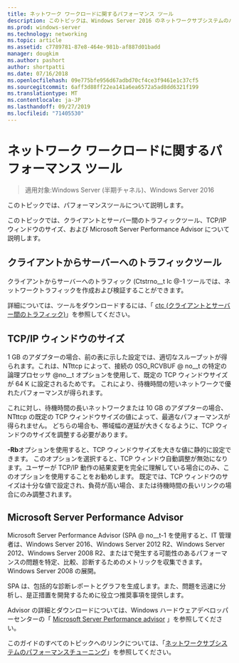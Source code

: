 ```yaml
---
title: ネットワーク ワークロードに関するパフォーマンス ツール
description: このトピックは、Windows Server 2016 のネットワークサブシステムのパフォーマンスチューニングガイドに含まれています。
ms.prod: windows-server
ms.technology: networking
ms.topic: article
ms.assetid: c7789781-87e8-464e-981b-af887d01badd
manager: dougkim
ms.author: pashort
author: shortpatti
ms.date: 07/16/2018
ms.openlocfilehash: 09e775bfe956d67adbd70cf4ce3f9461e1c37cf5
ms.sourcegitcommit: 6aff3d88ff22ea141a6ea6572a5ad8dd6321f199
ms.translationtype: MT
ms.contentlocale: ja-JP
ms.lasthandoff: 09/27/2019
ms.locfileid: "71405530"
---
```

# <a name="performance-tools-for-network-workloads"></a>ネットワーク ワークロードに関するパフォーマンス ツール

>適用対象:Windows Server (半期チャネル)、Windows Server 2016

このトピックでは、パフォーマンスツールについて説明します。

このトピックでは、クライアントとサーバー間のトラフィックツール、TCP/IP ウィンドウのサイズ、および Microsoft Server Performance Advisor について説明します。

##  <a name="bkmk_tuning"></a>クライアントからサーバーへのトラフィックツール

クライアントからサーバーへのトラフィック \(Ctstrno__t Ic @-1 ツールでは、ネットワークトラフィックを作成および検証することができます。

詳細については、ツールをダウンロードするには、「 [ctc (クライアントとサーバー間のトラフィック)](https://github.com/Microsoft/ctsTraffic)」を参照してください。
  
##  <a name="bkmk_size"></a>TCP/IP ウィンドウのサイズ

1 GB のアダプターの場合、前の表に示した設定では、適切なスループットが得られます。これは、NTttcp によって、接続の 0SO_RCVBUF @ no__t の特定の論理プロセッサ @no__t オプションを使用して、既定の TCP ウィンドウサイズが 64 K に設定されるためです。 これにより、待機時間の短いネットワークで優れたパフォーマンスが得られます。  

これに対し、待機時間の長いネットワークまたは 10 GB のアダプターの場合、NTttcp の既定の TCP ウィンドウサイズの値によって、最適なパフォーマンスが得られません。 どちらの場合も、帯域幅の遅延が大きくなるように、TCP ウィンドウのサイズを調整する必要があります。  

**-Rb**オプションを使用すると、TCP ウィンドウサイズを大きな値に静的に設定できます。 このオプションを選択すると、TCP ウィンドウ自動調整が無効になります。ユーザーが TCP/IP 動作の結果変更を完全に理解している場合にのみ、このオプションを使用することをお勧めします。 既定では、TCP ウィンドウのサイズは十分な値で設定され、負荷が高い場合、または待機時間の長いリンクの場合にのみ調整されます。  

##  <a name="bkmk_advisor"></a>Microsoft Server Performance Advisor

Microsoft Server Performance Advisor \(SPA @ no__t-1 を使用すると、IT 管理者は、Windows Server 2016、Windows Server 2012 R2、Windows Server 2012、Windows Server 2008 R2、またはで発生する可能性のあるパフォーマンスの問題を特定、比較、診断するためのメトリックを収集できます。Windows Server 2008 の展開。 

SPA は、包括的な診断レポートとグラフを生成します。また、問題を迅速に分析し、是正措置を開発するために役立つ推奨事項を提供します。  
  
 Advisor の詳細とダウンロードについては、Windows ハードウェアデベロッパーセンターの「 [Microsoft Server Performance advisor](https://msdn.microsoft.com/library/windows/hardware/dn481522.aspx) 」を参照してください。

このガイドのすべてのトピックへのリンクについては、「[ネットワークサブシステムのパフォーマンスチューニング](net-sub-performance-top.md)」を参照してください。